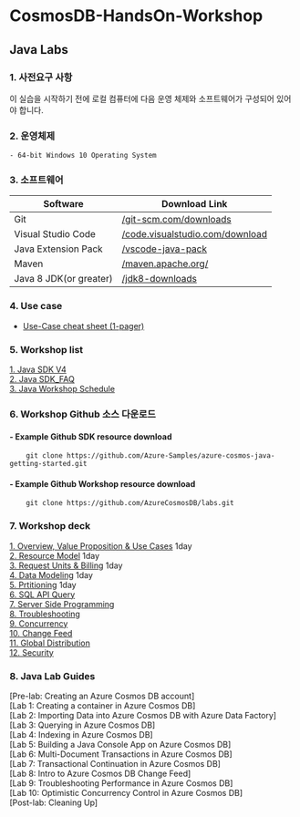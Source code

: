 # CosmosDB-HandsOn-Workshop

## Java Labs

### 1. 사전요구 사항
이 실습을 시작하기 전에 로컬 컴퓨터에 다음 운영 체제와 소프트웨어가 구성되어 있어야 합니다.

### 2. 운영체제
    - 64-bit Windows 10 Operating System

### 3. 소프트웨어
|Software|Download Link|
|---|---|
|Git|[/git-scm.com/downloads](https://git-scm.com/downloads)|
|Visual Studio Code|[/code.visualstudio.com/download](https://go.microsoft.com/fwlink/?Linkid=852157)|
|Java Extension Pack|[/vscode-java-pack](https://marketplace.visualstudio.com/items?itemName=vscjava.vscode-java-pack)|
|Maven|[/maven.apache.org/](https://maven.apache.org/)|
|Java 8 JDK(or greater)|[/jdk8-downloads](https://www.oracle.com/technetwork/java/javase/downloads/jdk8-downloads-2133151.html)|

### 4. Use case
- [Use-Case cheat sheet (1-pager)](https://azurecosmosdb.github.io/labs/decks/1Pager-Use-Cases.pptx) 

### 5. Workshop list
[1. Java SDK V4](https://docs.microsoft.com/en-us/azure/cosmos-db/sql/sql-api-sdk-java-v4)   
[2. Java SDK_FAQ](https://docs.microsoft.com/en-us/azure/cosmos-db/sql/sql-api-sdk-java-v4#faq)   
[3. Java Workshop Schedule](https://azurecosmosdb.github.io/CosmosDBWorkshops/#schedule)   

### 6. Workshop Github 소스 다운로드
####    - Example Github SDK resource download   
```
    git clone https://github.com/Azure-Samples/azure-cosmos-java-getting-started.git
```   
####    - Example Github Workshop resource download   
```
    git clone https://github.com/AzureCosmosDB/labs.git
```   

### 7. Workshop deck
[1. Overview, Value Proposition & Use Cases](https://azurecosmosdb.github.io/labs/decks/Overview-Value-Proposition-Use-Cases.pptx)  1day   
[2. Resource Model](https://azurecosmosdb.github.io/labs/decks/Resource-Model.pptx)  1day   
[3. Request Units & Billing](https://azurecosmosdb.github.io/labs/decks/Request-Units-Billing.pptx)  1day   
[4. Data Modeling](https://azurecosmosdb.github.io/labs/decks/Data-Modeling.pptx)  1day   
[5. Prtitioning](https://azurecosmosdb.github.io/labs/decks/Partitioning.pptx)  1day   
[6. SQL API Query](https://azurecosmosdb.github.io/labs/decks/SQL-API-Query.pptx)   
[7. Server Side Programming](https://azurecosmosdb.github.io/labs/decks/Server-Side-Programming.pptx)   
[8. Troubleshooting](https://azurecosmosdb.github.io/labs/decks/Troubleshooting.pptx)   
[9. Concurrency](https://azurecosmosdb.github.io/labs/decks/Concurrency.pptx)   
[10. Change Feed](https://azurecosmosdb.github.io/labs/decks/Change-Feed.pptx)   
[11. Global Distribution](https://azurecosmosdb.github.io/labs/decks/Global-Distribution.pptx)   
[12. Security](https://azurecosmosdb.github.io/labs/decks/Security.pptx)

### 8. Java Lab Guides
[Pre-lab: Creating an Azure Cosmos DB account]   
[Lab 1: Creating a container in Azure Cosmos DB]   
[Lab 2: Importing Data into Azure Cosmos DB with Azure Data Factory]   
[Lab 3: Querying in Azure Cosmos DB]   
[Lab 4: Indexing in Azure Cosmos DB]   
[Lab 5: Building a Java Console App on Azure Cosmos DB]   
[Lab 6: Multi-Document Transactions in Azure Cosmos DB]   
[Lab 7: Transactional Continuation in Azure Cosmos DB]   
[Lab 8: Intro to Azure Cosmos DB Change Feed]   
[Lab 9: Troubleshooting Performance in Azure Cosmos DB]   
[Lab 10: Optimistic Concurrency Control in Azure Cosmos DB]   
[Post-lab: Cleaning Up]   

